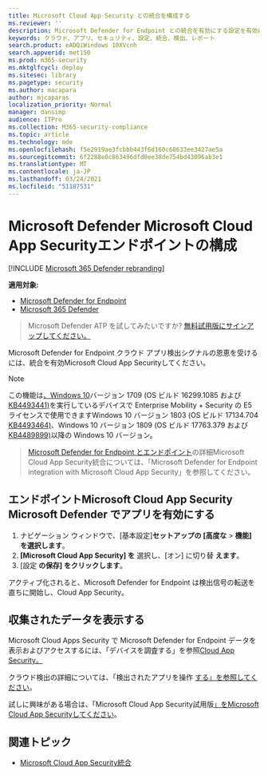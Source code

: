 ```yaml
---
title: Microsoft Cloud App Security との統合を構成する
ms.reviewer: ''
description: Microsoft Defender for Endpoint との統合を有効にする設定を有効にする方法についてMicrosoft Cloud App Security。
keywords: クラウド、アプリ、セキュリティ、設定、統合、検出、レポート
search.product: eADQiWindows 10XVcnh
search.appverid: met150
ms.prod: m365-security
ms.mktglfcycl: deploy
ms.sitesec: library
ms.pagetype: security
ms.author: macapara
author: mjcaparas
localization_priority: Normal
manager: dansimp
audience: ITPro
ms.collection: M365-security-compliance
ms.topic: article
ms.technology: mde
ms.openlocfilehash: f5e2919ae3fcbbb443f6d160c68633ee3427ae5a
ms.sourcegitcommit: 6f2288e0c863496dfd0ee38de754bd43096ab3e1
ms.translationtype: MT
ms.contentlocale: ja-JP
ms.lasthandoff: 03/24/2021
ms.locfileid: "51187531"
---
```

# <a name="configure-microsoft-cloud-app-security-in-microsoft-defender-for-endpoint"></a>Microsoft Defender Microsoft Cloud App Securityエンドポイントの構成

[!INCLUDE [Microsoft 365 Defender rebranding](../../includes/microsoft-defender.md)]

**適用対象:**
- [Microsoft Defender for Endpoint](https://go.microsoft.com/fwlink/p/?linkid=2154037)
- [Microsoft 365 Defender](https://go.microsoft.com/fwlink/?linkid=2118804)

> Microsoft Defender ATP を試してみたいですか? [無料試用版にサインアップしてください。](https://www.microsoft.com/microsoft-365/windows/microsoft-defender-atp?ocid=docs-wdatp-exposedapis-abovefoldlink)


Microsoft Defender for Endpoint クラウド アプリ検出シグナルの恩恵を受けるには、統合を有効Microsoft Cloud App Securityしてください。

>[!NOTE]
>この機能は[、Windows 10](https://www.microsoft.com/cloud-platform/enterprise-mobility-security)バージョン 1709 (OS ビルド 16299.1085 および[KB4493441)](https://support.microsoft.com/help/4493441)を実行しているデバイスで Enterprise Mobility + Security の E5 ライセンスで使用できますWindows 10 バージョン 1803 (OS ビルド 17134.704 [KB4493464)](https://support.microsoft.com/help/4493464)、Windows 10 バージョン 1809 (OS ビルド 17763.379 および[KB4489899)](https://support.microsoft.com/help/4489899)以降の Windows 10 バージョン。

> [Microsoft Defender for Endpoint とエンドポイント](https://docs.microsoft.com/cloud-app-security/mde-integration)の詳細Microsoft Cloud App Security統合については、「Microsoft Defender for Endpoint integration with Microsoft Cloud App Security」を参照してください。 

## <a name="enable-microsoft-cloud-app-security-in-microsoft-defender-for-endpoint"></a>エンドポイントMicrosoft Cloud App Security Microsoft Defender でアプリを有効にする

1. ナビゲーション ウィンドウで、[基本設定]**セットアップの [高度な**  >  **機能] を選択します**。
2. **[Microsoft Cloud App Security] を** 選択し、[オン] に切り替 **えます**。
3. [設定 **の保存] をクリックします**。

アクティブ化されると、Microsoft Defender for Endpoint は検出信号の転送を直ちに開始し、Cloud App Security。

## <a name="view-the-data-collected"></a>収集されたデータを表示する

Microsoft Cloud Apps Security で Microsoft Defender for Endpoint データを表示およびアクセスするには、「デバイスを調査する」を参照[Cloud App Security。](https://docs.microsoft.com/cloud-app-security/mde-integration#investigate-devices-in-cloud-app-security)


クラウド検出の詳細については、「検出されたアプリを操作 [する」を参照してください](https://docs.microsoft.com/cloud-app-security/discovered-apps)。

試しに興味がある場合は、「Microsoft Cloud App Security試用版[」をMicrosoft Cloud App Securityしてください](https://signup.microsoft.com/Signup?OfferId=757c4c34-d589-46e4-9579-120bba5c92ed&ali=1)。

## <a name="related-topic"></a>関連トピック
- [Microsoft Cloud App Security統合](microsoft-cloud-app-security-integration.md)
